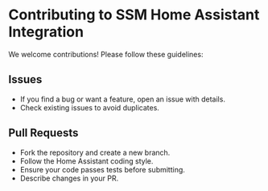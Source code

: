 # Contributing to SSM Home Assistant Integration

We welcome contributions! Please follow these guidelines:

## Issues

- If you find a bug or want a feature, open an issue with details.
- Check existing issues to avoid duplicates.

## Pull Requests

- Fork the repository and create a new branch.
- Follow the Home Assistant coding style.
- Ensure your code passes tests before submitting.
- Describe changes in your PR.
